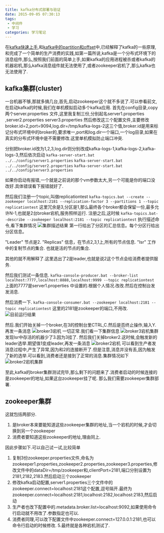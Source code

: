```yaml
---
title: kafka分布式部署与验证
date: 2015-09-05 07:30:13
tags:
 - 中间件
 - 学习
categories: 学习笔记
---
```

在[kafka快速上手](http://leaver.me/2015/09/03/kafka%E5%BF%AB%E9%80%9F%E4%B8%8A%E6%89%8B/),和[kafka中的partition和offset](http://leaver.me/2015/09/04/kafka%E4%B8%AD%E7%9A%84partition%E5%92%8Coffset/)中,已经解释了kafka的一些原理,和完成了一个简单的生产消费的实践,如第一篇所说,kafka是一个分布式环境下的消息组件,那么,按照我们前面的简单上手,如果kafka的应用进程被杀或者kafka的机器宕机,那么kafka消息组件就无法使用了,或者zookeeper宕机了,那么kafka也无法使用了.

## kafka集群(cluster) ##

一台机器不够,那就多搞几台,首先,启动zookeeper这个就不多说了.可以参看前文,在启动kafka的时候,我们在单机模拟启动多个kafka应用.
首先在config目录,copy两个server.properties 文件,这里我复制三份,分别起名server1.properties ,server2.properties server3.properties
然后修改这三个配置文件,主要修改broker.id=2,port=9094,log.dir=/tmp/kafka-logs-2这三个值,broker.id是用来标记分布式环境中的broker的,要求唯一,port和log.dir一个端口,一个log目录,如果在真实的分布式环境中是不需要修改.这里单机模拟防止端口冲突.

分别把broker.id改为1,2,3,log.dir则分别改成kafka-logs-1,kafka-logs-2,kafka-logs-3,然后依次启动
`kafka-server-start.bat ../../config/server1.properties`
`kafka-server-start.bat ../../config/server2.properties`
`kafka-server-start.bat ../../config/server3.properties`

如果你启动有报错,一个就是之前说的那个vm参数太大,另一个可能是你的端口没改好.具体错误看下报错就好了.

然后我们注册一个topic,叫做replicationtest
`kafka-topics.bat --create --zookeeper localhost:2181 --replication-factor 3 --partitions 1 --topic replicationtest`
这里冗余是3,分区是1,那么最终各个broker都会保留一份,最多允许N-1,也就是2台broker宕机,服务照样运行.
注册之后,这时候
`kafka-topics.bat--describe --zookeeper localhost:2181 --topic replicationtest`
执行描述命令,看下集群情况
![集群描述结果](/images/kafka_cluster_show.jpg)
第一行给出了分区的汇总信息。每个分区行给出分区信息。

"Leader" 节点是2.
"Replicas" 信息，在节点2,3,1上,所有的节点信息.
"Isr" 工作中的复制节点的集合. 也就是活的节点的集合.

其他的就不用解释了.这里选出了2是leader,也就是说2这个节点会给消费者提供服务.


然后我们测试一条信息.
`kafka-console-producer.bat --broker-list localhost:7777,localhost:8888,localhost:9999 --topic replicationtest`
上面的7777是server1.properties 中设置的.根据个人情况.改改.然后在控制台发发消息.


然后消费一下.
`kafka-console-consumer.bat --zookeeper localhost:2181 --topic replicationtest`
这里的2181是zookeeper的端口,不用改.
![目前运行结果](/images/kafka_replication_test.jpg)

然后.我们开始关掉一个broker,在3的控制台里CTRL,C.然后是否终止操作,输入Y.
再发一条消息
![broker3宕机](/images/kafka_broker3_down.jpg)
一切正常.我们看一下集群信息
![broker3宕机集群](/images/kafka_broker3_down_cluster.jpg)
发现Isr中存活的机器少了3.因为3挂了.
然后我们关掉broker2.这时候,会触发新的leader选举.期望值1变成leader,再发一条消息
![broker2宕机](/images/kafka_broker2_down.jpg)
可以看到生产者发消息过程中,产生了异常,因为和2的连接断开了.但是注意,消息并没有丢,因为触发了新的选举.可以看到,消费者还是接到了正常的消息.集群情况如下
![broker2宕机集群](/images/kafka_broker2_down_cluster.jpg)

至此,kafka的broker集群测试完毕,那么剩下的问题来了.消费者启动的时候连接的是zookeeper的地址,如果这台zookeeper挂了呢.
那么我们需要zookeeper集群部署.

## zookeeper集群 ##
这就包括两部分.
1. 是broker本来要能知道这些zookeeper集群的地址,当一个宕机的时候,才会切换到另一个zookeeper
2. 消费者要知道这些zookeeper的地址,理由同上.

因此步骤如下.可以自己试一试,比较简单
1. 复制3份zookeeper.properties文件,命名为zookeeper1.properties,zookeeper2.properties,zookeeper3.properties,修改文件中的dataDir=/tmp/zookeeper和,clientPort=2181,端口分别设置为2181,2182,2183.然后启动三个zookeeper
2. 修改kafka启动配置,server1.properties三个文件中的zookeeper.connect=localhost:2181这个配置,逗号隔开.最终为zookeeper.connect=localhost:2181,localhost:2182,localhost:2183,然后启动
3. 生产者也改下配置中的.metadata.broker.list=localhost:9092,如果使用命令行启动就不用改了.参数指定也可以.
4. 消费者同理,可以改下配置文件中zookeeper.connect=127.0.0.1:2181,也可以命令行启动的时候修改.
5.最终就是各种宕机测试了.
